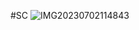 #SC
![IMG20230702114843](https://github.com/alfyan12/coba/assets/70430190/fa5c664d-0f59-4a3a-9548-d8455a28ad85)
